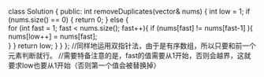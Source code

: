 class Solution {
public:
    int removeDuplicates(vector<int>& nums) {
        int low = 1;
        if (nums.size() == 0) {
            return 0;
        }
        else {    
            for (int fast = 1; fast < nums.size(); fast++){
                if (nums[fast] != nums[fast-1] ){
                    nums[low++] = nums[fast];                  
                }
            }
            return low;
        }
    }
};
//同样地运用双指针法，由于是有序数组，所以只要和前一个元素判断就行。
//需要特备注意的是，fast的值需要从1开始，否则会越界，这就要求low也要从1开始（否则第一个值会被替换掉）